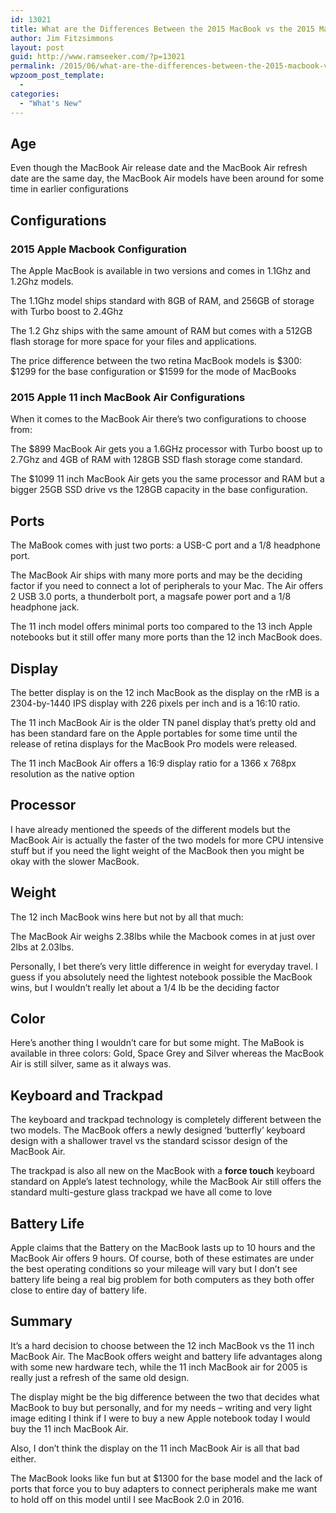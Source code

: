 ```yaml
---
id: 13021
title: What are the Differences Between the 2015 MacBook vs the 2015 MacBook Air?
author: Jim Fitzsimmons
layout: post
guid: http://www.ramseeker.com/?p=13021
permalink: /2015/06/what-are-the-differences-between-the-2015-macbook-vs-the-2015-macbook-air/
wpzoom_post_template:
  - 
categories:
  - "What's New"
---
```

## Age

Even though the MacBook Air release date and the MacBook Air refresh date are the same day, the MacBook Air models have been around for some time in earlier configurations

## Configurations

### 2015 Apple Macbook Configuration

The Apple MacBook is available in two versions and comes in 1.1Ghz and 1.2Ghz models.

The 1.1Ghz model ships standard with 8GB of RAM, and 256GB of storage with Turbo boost to 2.4Ghz

The 1.2 Ghz ships with the same amount of RAM but comes with a 512GB flash storage for more space for your files and applications.

The price difference between the two retina MacBook models is $300: $1299 for the base configuration or $1599 for the mode of MacBooks

### 2015 Apple 11 inch MacBook Air Configurations

When it comes to the MacBook Air there’s two configurations to choose from:

The $899 MacBook Air gets you a 1.6GHz processor with Turbo boost up to 2.7Ghz and 4GB of RAM with 128GB SSD flash storage come standard.

The $1099 11 inch MacBook Air gets you the same processor and RAM but a bigger 25GB SSD drive vs the 128GB capacity in the base configuration.

## Ports

The MaBook comes with just two ports: a USB-C port and a 1/8 headphone port.

The MacBook Air ships with many more ports and may be the deciding factor if you need to connect a lot of peripherals to your Mac. The Air offers 2 USB 3.0 ports, a thunderbolt port, a magsafe power port and a 1/8 headphone jack.

The 11 inch model offers minimal ports too compared to the 13 inch Apple notebooks but it still offer many more ports than the 12 inch MacBook does.

## Display

The better display is on the 12 inch MacBook as the display on the rMB is a 2304-by-1440 IPS display with 226 pixels per inch and is a 16:10 ratio.

The 11 inch MacBook Air is the older TN panel display that’s pretty old and has been standard fare on the Apple portables for some time until the release of retina displays for the MacBook Pro models were released.

The 11 inch MacBook Air offers a 16:9 display ratio for a 1366 x 768px resolution as the native option

## Processor

I have already mentioned the speeds of the different models but the MacBook Air is actually the faster of the two models for more CPU intensive stuff but if you need the light weight of the MacBook then you might be okay with the slower MacBook.

## Weight

The 12 inch MacBook wins here but not by all that much:

The MacBook Air weighs 2.38lbs while the Macbook comes in at just over 2lbs at 2.03lbs.

Personally, I bet there’s very little difference in weight for everyday travel. I guess if you absolutely need the lightest notebook possible the MacBook wins, but I wouldn’t really let about a 1/4 lb be the deciding factor

## Color

Here’s another thing I wouldn’t care for but some might. The MaBook is available in three colors: Gold, Space Grey and Silver whereas the MacBook Air is still silver, same as it always was.

## Keyboard and Trackpad

The keyboard and trackpad technology is completely different between the two models. The MacBook offers a newly designed ‘butterfly’ keyboard design with a shallower travel vs the standard scissor design of the MacBook Air.

The trackpad is also all new on the MacBook with a **force touch** keyboard standard on Apple’s latest technology, while the MacBook Air still offers the standard multi-gesture glass trackpad we have all come to love

## Battery Life

Apple claims that the Battery on the MacBook lasts up to 10 hours and the MacBook Air offers 9 hours. Of course, both of these estimates are under the best operating conditions so your mileage will vary but I don’t see battery life being a real big problem for both computers as they both offer close to entire day of battery life.

## Summary

It’s a hard decision to choose between the 12 inch MacBook vs the 11 inch MacBook Air. The MacBook offers weight and battery life advantages along with some new hardware tech, while the 11 inch MacBook air for 2005 is really just a refresh of the same old design.

The display might be the big difference between the two that decides what MacBook to buy but personally, and for my needs &#8211; writing and very light image editing I think if I were to buy a new Apple notebook today I would buy the 11 inch MacBook Air.

Also, I don’t think the display on the 11 inch MacBook Air is all that bad either.

The MacBook looks like fun but at $1300 for the base model and the lack of ports that force you to buy adapters to connect peripherals make me want to hold off on this model until I see MacBook 2.0 in 2016.